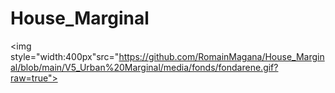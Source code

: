 # House_Marginal

<img style="width:400px"src="https://github.com/RomainMagana/House_Marginal/blob/main/V5_Urban%20Marginal/media/fonds/fondarene.gif?raw=true">
